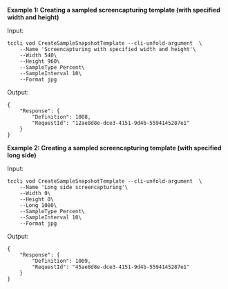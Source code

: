 **Example 1: Creating a sampled screencapturing template (with specified width and height)**



Input: 

```
tccli vod CreateSampleSnapshotTemplate --cli-unfold-argument  \
    --Name 'Screencapturing with specified width and height'\
    --Width 540\
    --Height 960\
    --SampleType Percent\
    --SampleInterval 10\
    --Format jpg
```

Output: 
```
{
    "Response": {
        "Definition": 1008,
        "RequestId": "12ae8d8e-dce3-4151-9d4b-5594145287e1"
    }
}
```

**Example 2: Creating a sampled screencapturing template (with specified long side)**



Input: 

```
tccli vod CreateSampleSnapshotTemplate --cli-unfold-argument  \
    --Name 'Long side screencapturing'\
    --Width 0\
    --Height 0\
    --Long 1080\
    --SampleType Percent\
    --SampleInterval 10\
    --Format jpg
```

Output: 
```
{
    "Response": {
        "Definition": 1009,
        "RequestId": "45ae8d8e-dce3-4151-9d4b-5594145287e1"
    }
}
```

